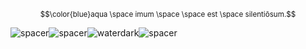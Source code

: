 
<sup>$$\color{blue}aqua \space imum \space \space est \space silentiōsum.$$</sup>

![spacer](https://github.com/beIIringer/beIIringer/assets/141309476/7f2de2a0-89d9-4db1-a3bd-40fcbd1440bb)![spacer](https://github.com/beIIringer/beIIringer/assets/141309476/7f2de2a0-89d9-4db1-a3bd-40fcbd1440bb)![waterdark](https://github.com/beIIringer/beIIringer/assets/141309476/a3066f02-78bd-462c-acf4-7cca81c9e945)![spacer](https://github.com/beIIringer/beIIringer/assets/141309476/7f2de2a0-89d9-4db1-a3bd-40fcbd1440bb)


